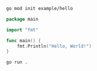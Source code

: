 ```sh
go mod init example/hello
```

```go
package main

import "fmt"

func main() {
    fmt.Println("Hello, World!")
}
```

```sh
go run .
```
